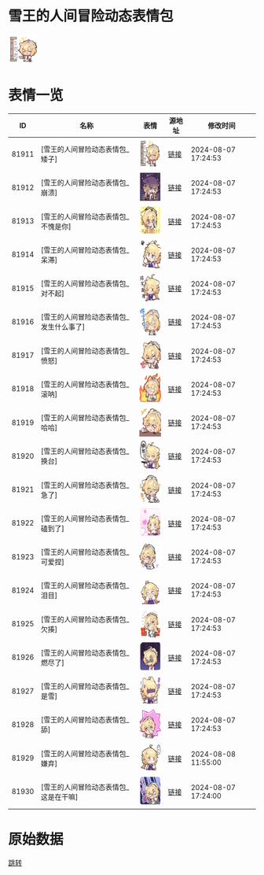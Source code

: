 # 雪王的人间冒险动态表情包

<img src="./cover.png" height="60" alt="cover" />

# 表情一览

|ID|名称|表情|源地址|修改时间|
|----|----|----|----|----|
|81911|[雪王的人间冒险动态表情包_矮子]|<img src="./pic/081911_%5B雪王的人间冒险动态表情包_矮子%5D.gif" height="60" alt="矮子"/>|[链接](https://i0.hdslb.com/bfs/emote/097184cce54ee5b85f899daa10cd36853f430524.gif)|2024-08-07 17:24:53|
|81912|[雪王的人间冒险动态表情包_崩溃]|<img src="./pic/081912_%5B雪王的人间冒险动态表情包_崩溃%5D.gif" height="60" alt="崩溃"/>|[链接](https://i0.hdslb.com/bfs/emote/29679b4c1a62da9b122b21ddc06c7b96346ce3b4.gif)|2024-08-07 17:24:53|
|81913|[雪王的人间冒险动态表情包_不愧是你]|<img src="./pic/081913_%5B雪王的人间冒险动态表情包_不愧是你%5D.gif" height="60" alt="不愧是你"/>|[链接](https://i0.hdslb.com/bfs/emote/5a04cc6c0d275ad97ff923082d0f241dcac7783d.gif)|2024-08-07 17:24:53|
|81914|[雪王的人间冒险动态表情包_呆滞]|<img src="./pic/081914_%5B雪王的人间冒险动态表情包_呆滞%5D.gif" height="60" alt="呆滞"/>|[链接](https://i0.hdslb.com/bfs/emote/96d87d0af8c0c7a8938bf62f3412d98bece2c749.gif)|2024-08-07 17:24:53|
|81915|[雪王的人间冒险动态表情包_对不起]|<img src="./pic/081915_%5B雪王的人间冒险动态表情包_对不起%5D.gif" height="60" alt="对不起"/>|[链接](https://i0.hdslb.com/bfs/emote/0e7b5024112c29957d94ad79598cbb7385b08fc4.gif)|2024-08-07 17:24:53|
|81916|[雪王的人间冒险动态表情包_发生什么事了]|<img src="./pic/081916_%5B雪王的人间冒险动态表情包_发生什么事了%5D.gif" height="60" alt="发生什么事了"/>|[链接](https://i0.hdslb.com/bfs/emote/527c53311b2ca3628657fd4851c5445c10b10bda.gif)|2024-08-07 17:24:53|
|81917|[雪王的人间冒险动态表情包_愤怒]|<img src="./pic/081917_%5B雪王的人间冒险动态表情包_愤怒%5D.gif" height="60" alt="愤怒"/>|[链接](https://i0.hdslb.com/bfs/emote/fa653f0a44a152a3fe82be69e5e181b8f4029b37.gif)|2024-08-07 17:24:53|
|81918|[雪王的人间冒险动态表情包_滚呐]|<img src="./pic/081918_%5B雪王的人间冒险动态表情包_滚呐%5D.gif" height="60" alt="滚呐"/>|[链接](https://i0.hdslb.com/bfs/emote/26c13d037fb6bedbac3ab80cab6fd63163f5d0dd.gif)|2024-08-07 17:24:53|
|81919|[雪王的人间冒险动态表情包_哈哈]|<img src="./pic/081919_%5B雪王的人间冒险动态表情包_哈哈%5D.gif" height="60" alt="哈哈"/>|[链接](https://i0.hdslb.com/bfs/emote/eec1d5d844505866df447d2939e9729121ac4a01.gif)|2024-08-07 17:24:53|
|81920|[雪王的人间冒险动态表情包_换台]|<img src="./pic/081920_%5B雪王的人间冒险动态表情包_换台%5D.gif" height="60" alt="换台"/>|[链接](https://i0.hdslb.com/bfs/emote/89edefacde3ee38414d7035ad1042784e2951222.gif)|2024-08-07 17:24:53|
|81921|[雪王的人间冒险动态表情包_急了]|<img src="./pic/081921_%5B雪王的人间冒险动态表情包_急了%5D.gif" height="60" alt="急了"/>|[链接](https://i0.hdslb.com/bfs/emote/ee866de95155e848f6dfeefcaed84db2e37650a1.gif)|2024-08-07 17:24:53|
|81922|[雪王的人间冒险动态表情包_磕到了]|<img src="./pic/081922_%5B雪王的人间冒险动态表情包_磕到了%5D.gif" height="60" alt="磕到了"/>|[链接](https://i0.hdslb.com/bfs/emote/6e9ce6864c721feb80b4a3c36d3978e05ac4bc9a.gif)|2024-08-07 17:24:53|
|81923|[雪王的人间冒险动态表情包_可爱捏]|<img src="./pic/081923_%5B雪王的人间冒险动态表情包_可爱捏%5D.gif" height="60" alt="可爱捏"/>|[链接](https://i0.hdslb.com/bfs/emote/b99929ef5bb2e848c7969559d58e23e9c367e379.gif)|2024-08-07 17:24:53|
|81924|[雪王的人间冒险动态表情包_泪目]|<img src="./pic/081924_%5B雪王的人间冒险动态表情包_泪目%5D.gif" height="60" alt="泪目"/>|[链接](https://i0.hdslb.com/bfs/emote/5fa54c280c288b5648d39ce0ab253f566b1c3792.gif)|2024-08-07 17:24:53|
|81925|[雪王的人间冒险动态表情包_欠揍]|<img src="./pic/081925_%5B雪王的人间冒险动态表情包_欠揍%5D.gif" height="60" alt="欠揍"/>|[链接](https://i0.hdslb.com/bfs/emote/843d0617d6da89c71dae32c8bf8d3b8fed175159.gif)|2024-08-07 17:24:53|
|81926|[雪王的人间冒险动态表情包_燃尽了]|<img src="./pic/081926_%5B雪王的人间冒险动态表情包_燃尽了%5D.gif" height="60" alt="燃尽了"/>|[链接](https://i0.hdslb.com/bfs/emote/703629881f873b2f637b1bcdca3b97dd708f3b1b.gif)|2024-08-07 17:24:53|
|81927|[雪王的人间冒险动态表情包_是雪]|<img src="./pic/081927_%5B雪王的人间冒险动态表情包_是雪%5D.gif" height="60" alt="是雪"/>|[链接](https://i0.hdslb.com/bfs/emote/c73e3f801bc3401ea9424a70bc70cea879b0be81.gif)|2024-08-07 17:24:53|
|81928|[雪王的人间冒险动态表情包_舔]|<img src="./pic/081928_%5B雪王的人间冒险动态表情包_舔%5D.gif" height="60" alt="舔"/>|[链接](https://i0.hdslb.com/bfs/emote/dd88eb2011d7f6c43294efe08a071822eb7ef490.gif)|2024-08-07 17:24:53|
|81929|[雪王的人间冒险动态表情包_嫌弃]|<img src="./pic/081929_%5B雪王的人间冒险动态表情包_嫌弃%5D.gif" height="60" alt="嫌弃"/>|[链接](https://i0.hdslb.com/bfs/emote/000a13a9980e86c19a1df0b65aa83fd56a650d85.gif)|2024-08-08 11:55:00|
|81930|[雪王的人间冒险动态表情包_这是在干嘛]|<img src="./pic/081930_%5B雪王的人间冒险动态表情包_这是在干嘛%5D.gif" height="60" alt="这是在干嘛"/>|[链接](https://i0.hdslb.com/bfs/emote/d6975f84b5c59a172faedd58739b3e9c735fe0f6.gif)|2024-08-07 17:24:00|

# 原始数据

[跳转](./raw.json)

